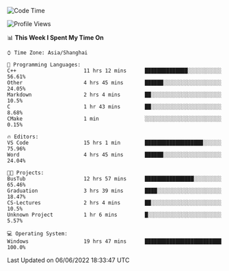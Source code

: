 <!--START_SECTION:waka-->
![Code Time](http://img.shields.io/badge/Code%20Time-100%20hrs%2032%20mins-blue)

![Profile Views](http://img.shields.io/badge/Profile%20Views-5-blue)

📊 **This Week I Spent My Time On** 

```text
⌚︎ Time Zone: Asia/Shanghai

💬 Programming Languages: 
C++                      11 hrs 12 mins      ██████████████░░░░░░░░░░░   56.61% 
Other                    4 hrs 45 mins       ██████░░░░░░░░░░░░░░░░░░░   24.05% 
Markdown                 2 hrs 4 mins        ██░░░░░░░░░░░░░░░░░░░░░░░   10.5% 
C                        1 hr 43 mins        ██░░░░░░░░░░░░░░░░░░░░░░░   8.68% 
CMake                    1 min               ░░░░░░░░░░░░░░░░░░░░░░░░░   0.15%

🔥 Editors: 
VS Code                  15 hrs 1 min        ███████████████████░░░░░░   75.96% 
Word                     4 hrs 45 mins       ██████░░░░░░░░░░░░░░░░░░░   24.04%

🐱‍💻 Projects: 
BusTub                   12 hrs 57 mins      ████████████████░░░░░░░░░   65.46% 
Graduation               3 hrs 39 mins       ████░░░░░░░░░░░░░░░░░░░░░   18.47% 
CS-Lectures              2 hrs 4 mins        ██░░░░░░░░░░░░░░░░░░░░░░░   10.5% 
Unknown Project          1 hr 6 mins         █░░░░░░░░░░░░░░░░░░░░░░░░   5.57%

💻 Operating System: 
Windows                  19 hrs 47 mins      █████████████████████████   100.0%

```


 Last Updated on 06/06/2022 18:33:47 UTC
<!--END_SECTION:waka-->